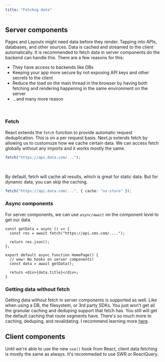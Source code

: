 ```yaml
---
title: "Fetchig data"
---
```


## Server components

Pages and Layouts might need data before they render. Tapping into APIs, databases, and other sources. Data is cached and streamed to the client automatically. It is recommended to fetch data in server components do the backend can handle this. There are a few reasons for this:

- They have access to backends like DBs
- Keeping your app more secure by not exposing API keys and other secrets to the client
- Reduce the load on the main thread in the browser by having both fetching and rendering happening in the same environment on the server
- ...and many more reason

<br>

### Fetch

React extends the `fetch` function to provide automatic request deduplication. This is on a per request basis. Next.js extends fetch by allowing us to customuze how we cache certain data. We can access fetch globally without any imports and it works mostly the same.

```ts
fetch("https://api.data.com/...");
```

<br>

By default, fetch will cache all results, which is great for static data. But for dynamic data, you can skip the caching.

```ts
fetch("https://api.data.com/...", { cache: "no-store" });
```

### Async components

For server components, we can use `async/await` on the component level to get our data.

```tsx
const getData = async () => {
  const res = await fetch("https://api.cms.com/....");

  return res.json();
};

export default async function HomePage() {
  // wow! No hooks on server components!
  const data = await getData();

  return <div>{data.title}</div>;
}
```

### Getting data without fetch

Getting data without fetch in server components is supported as well. Like when using a DB, the filesystem, or 3rd party SDKs. You just won't get all the granular caching and deduping support that fetch has. You still will get the default caching that route segments have. There's so much more to caching, deduping, and revalidating. I recommend learning more [here](https://beta.nextjs.org/docs/data-fetching/caching).

## Client components

Until we're able to use the new `use()` hook from React, client data fetching is mostly the same as always. It's recommeded to use SWR or ReactQuery.
